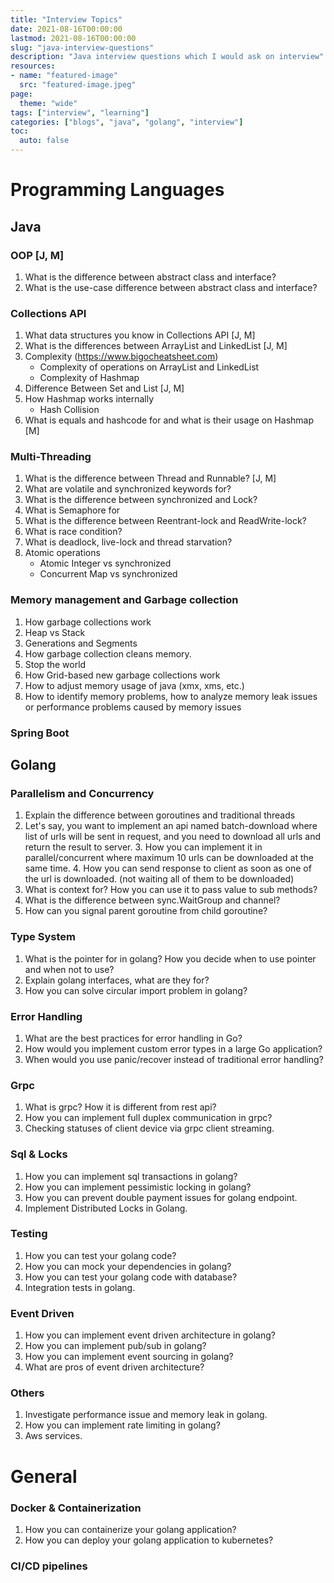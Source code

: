 ```yaml
---
title: "Interview Topics"
date: 2021-08-16T00:00:00
lastmod: 2021-08-16T00:00:00
slug: "java-interview-questions"
description: "Java interview questions which I would ask on interview"
resources:
- name: "featured-image"
  src: "featured-image.jpeg"
page:
  theme: "wide"
tags: ["interview", "learning"]
categories: ["blogs", "java", "golang", "interview"]
toc:
  auto: false
---
```

# Programming Languages

## Java
### OOP [J, M]
1. What is the difference between abstract class and interface?
2. What is the use-case difference between abstract class and interface?
### Collections API
1. What data structures you know in Collections API [J, M]
2. What is the differences between ArrayList and LinkedList [J, M]
3. Complexity (https://www.bigocheatsheet.com)
   * Complexity of operations on ArrayList and LinkedList
   * Complexity of Hashmap
4. Difference Between Set and List [J, M]
5. How Hashmap works internally
   * Hash Collision
6. What is equals and hashcode for and what is their usage on Hashmap [M]
### Multi-Threading
1. What is the difference between Thread and Runnable? [J, M]
2. What are volatile and synchronized keywords for?
3. What is the difference between synchronized and Lock?
4. What is Semaphore for
5. What is the difference between Reentrant-lock and ReadWrite-lock?
6. What is race condition?
7. What is deadlock, live-lock and thread starvation?
8. Atomic operations
   * Atomic Integer vs synchronized
   * Concurrent Map vs synchronized
### Memory management and Garbage collection
1. How garbage collections work
2. Heap vs Stack
3. Generations and Segments
4. How garbage collection cleans memory.
5. Stop the world
6. How Grid-based new garbage collections work
7. How to adjust memory usage of java (xmx, xms, etc.)
8. How to identify memory problems, how to analyze memory leak issues or performance problems caused by memory issues

### Spring Boot


## Golang
### Parallelism and Concurrency
1. Explain the difference between goroutines and traditional threads
2. Let's say, you want to implement an api named batch-download where list of urls will be sent in request, and you need to download all urls and return the result to server.
   3. How you can implement it in parallel/concurrent where maximum 10 urls can be downloaded at the same time.
   4. How you can send response to client as soon as one of the url is downloaded. (not waiting all of them to be downloaded)
3. What is context for? How you can use it to pass value to sub methods?
4. What is the difference between sync.WaitGroup and channel?
5. How can you signal parent goroutine from child goroutine?

### Type System
1. What is the pointer for in golang? How you decide when to use pointer and when not to use?
2. Explain golang interfaces, what are they for?
3. How you can solve circular import problem in golang?

### Error Handling
1. What are the best practices for error handling in Go?
2. How would you implement custom error types in a large Go application?
3. When would you use panic/recover instead of traditional error handling?

### Grpc
1. What is grpc? How it is different from rest api?
2. How you can implement full duplex communication in grpc?
3. Checking statuses of client device via grpc client streaming.

### Sql & Locks
1. How you can implement sql transactions in golang?
2. How you can implement pessimistic locking in golang?
3. How you can prevent double payment issues for golang endpoint.
4. Implement Distributed Locks in Golang.

### Testing
1. How you can test your golang code?
2. How you can mock your dependencies in golang?
3. How you can test your golang code with database?
4. Integration tests in golang.

### Event Driven
1. How you can implement event driven architecture in golang?
2. How you can implement pub/sub in golang?
3. How you can implement event sourcing in golang?
4. What are pros of event driven architecture?

### Others
1. Investigate performance issue and memory leak in golang.
2. How you can implement rate limiting in golang?
3. Aws services.

# General
### Docker & Containerization
1. How you can containerize your golang application?
2. How you can deploy your golang application to kubernetes?

### CI/CD pipelines
